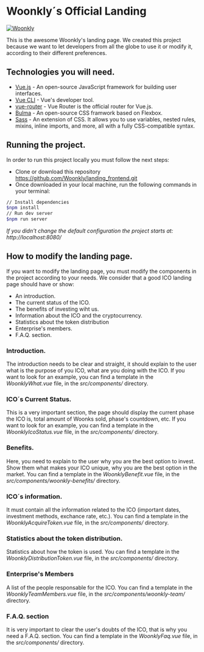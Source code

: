 # Woonkly´s Official Landing

[![Woonkly](https://woonkly.com/img/powered_woonkly.png)](https://woonkly.com)

This is the awesome Woonkly's landing page.
We created this project because we want to let developers from all the globe to use it or modify it, according to their different preferences.

## Technologies you will need.
* [Vue.js](https://vuejs.org/) -  An open-source JavaScript framework for building user interfaces.
* [Vue CLI](https://github.com/vuejs/vue-cli) - Vue's developer tool.
* [vue-router](https://router.vuejs.org/) - Vue Router is the official router for Vue.js.
* [Bulma](https://bulma.io/) - An open-source CSS framwork based on Flexbox.
* [Sass](https://sass-lang.com/) - An extension of CSS. It allows you to use variables, nested rules, mixins, inline imports, and more, all with a fully CSS-compatible syntax. 


## Running the project.
In order to run this project locally you must follow the next steps:

* Clone or download this repository
 https://github.com/Woonkly/landing_frontend.git
* Once downloaded in your local machine, run the following commands in your terminal:
 ````bash
 // Install dependencies
 $npm install
 // Run dev server
 $npm run server
 ````
*If you didn't change the default configuration the project starts at: http://localhost:8080/*

## How to modify the landing page.
If you want to modify the landing page, you must modify the components in the project according to your needs. We consider that  a good ICO landing page should have or show:
* An introduction.
* The current status of the ICO.
* The benefits of investing wiht us.
* Information about the ICO and the cryptocurrency.
* Statistics about the token distribution
* Enterprise's members.
* F.A.Q. section.

### Introduction.
The introduction needs to be clear and straight, it should explain to the user what is the purpose of you ICO, what are you doing with the ICO. If you want to look for an example, you can find a template in the _WoonklyWhat.vue_ file, in the _src/components/_ directory.

### ICO´s Current Status.
This is a very important section, the page should display the current phase the ICO is, total amount of Woonks sold, phase's countdown, etc. If you want to look for an example, you can find a template in the _WoonklyIcoStatus.vue_ file, in the _src/components/_ directory.

### Benefits.
Here, you need to explain to the user why you are the best option to invest. Show them what makes your ICO unique, why you are the best option in the market. You can find a template in the _WoonklyBenefit.vue_ file, in the _src/components/woonkly-benefits/_ directory.

### ICO´s information.
It must contain all the information related to the ICO (important dates, investment methods, exchance rate, etc.). You can find a template in the _WoonklyAcquireToken.vue_ file, in the _src/components/_ directory.

### Statistics about the token distribution.
Statistics about how the token is used. You can find a template in the _WoonklyDistributionToken.vue_ file, in the _src/components/_ directory.

### Enterprise's Members
A list of the people responsable for the ICO. You can find a template in the _WoonklyTeamMembers.vue_ file, in the _src/components/woonkly-team/_ directory.


### F.A.Q. section
It is very important to clear the user's doubts of the ICO, that is why you need a F.A.Q. section. You can find a template in the _WoonklyFaq.vue_ file, in the _src/components/_ directory.
